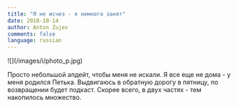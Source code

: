 ```yaml
---
title: "Я не исчез - я немного занят"
date: 2010-10-14
author: Anton Zujev
comments: false
language: russian
---
```


<div class="fotorama" data-width="100%" data-allowfullscreen="native">
    ![](/images/i/photo_p.jpg)
</div>

Просто небольшой апдейт, чтобы меня не искали. Я все еще не дома - у меня родился Петька. Выдвигаюсь в обратную дорогу в пятницу, по возвращении будет подкаст. Скорее всего, в двух частях - тем накопилось множество.